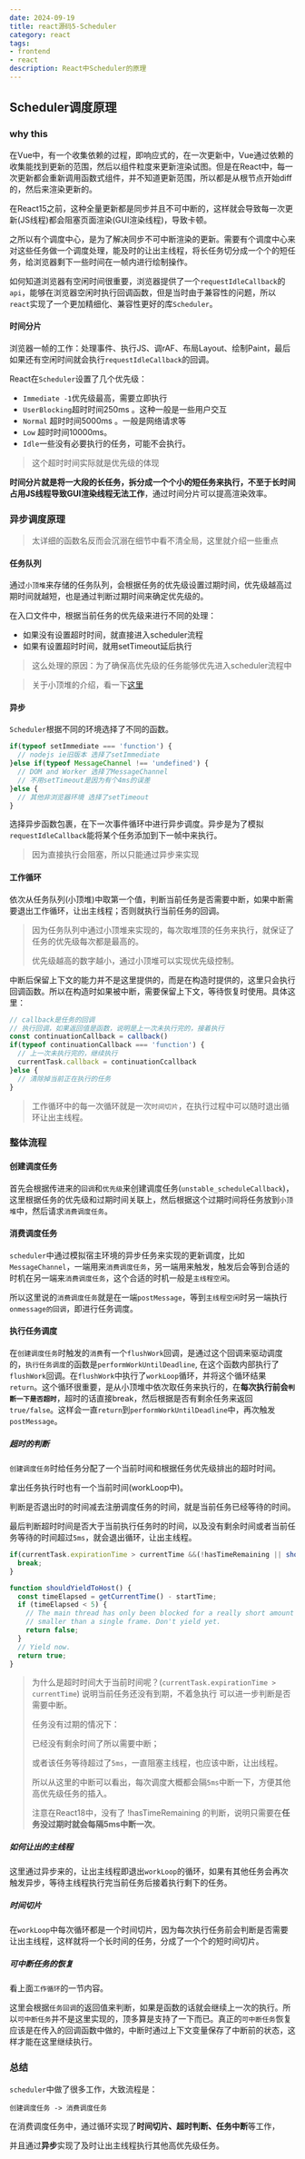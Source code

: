 ```yaml
---
date: 2024-09-19
title: react源码5-Scheduler
category: react
tags:
- frontend
- react
description: React中Scheduler的原理
---
```

## Scheduler调度原理

### why this

在Vue中，有一个收集依赖的过程，即响应式的，在一次更新中，Vue通过依赖的收集能找到更新的范围，然后以组件粒度来更新渲染试图。但是在React中，每一次更新都会重新调用函数式组件，并不知道更新范围，所以都是从根节点开始diff的，然后来渲染更新的。

在React15之前，这种全量更新都是同步并且不可中断的，这样就会导致每一次更新(JS线程)都会阻塞页面渲染(GUI渲染线程)，导致卡顿。

之所以有个调度中心，是为了解决同步不可中断渲染的更新。需要有个调度中心来对这些任务做一个调度处理，能及时的让出主线程，将长任务切分成一个个的短任务，给浏览器剩下一些时间在一帧内进行绘制操作。

如何知道浏览器有空闲时间很重要，浏览器提供了一个`requestIdleCallback`的`api`，能够在浏览器空闲时执行回调函数，但是当时由于兼容性的问题，所以`react`实现了一个更加精细化、兼容性更好的库`Scheduler`。

#### 时间分片

浏览器一帧的工作：处理事件、执行JS、调rAF、布局Layout、绘制Paint，最后如果还有空闲时间就会执行`requestIdleCallback`的回调。

React在`Scheduler`设置了几个优先级：

- `Immediate -1`优先级最高，需要立即执行
- `UserBlocking`超时时间250ms 。这种一般是一些用户交互
- `Normal` 超时时间5000ms 。一般是网络请求等
- `Low` 超时时间10000ms。
- `Idle`一些没有必要执行的任务，可能不会执行。

> 这个超时时间实际就是优先级的体现

**时间分片就是将一大段的长任务，拆分成一个个小的短任务来执行，不至于长时间占用JS线程导致GUI渲染线程无法工作**，通过时间分片可以提高渲染效率。

### 异步调度原理

> 太详细的函数名反而会沉溺在细节中看不清全局，这里就介绍一些重点

#### 任务队列

通过`小顶堆`来存储的任务队列，会根据任务的优先级设置过期时间，优先级越高过期时间就越短，也是通过判断过期时间来确定优先级的。

在入口文件中，根据当前任务的优先级来进行不同的处理：

- 如果没有设置超时时间，就直接进入scheduler流程
- 如果有设置超时时间，就用setTimeout延后执行

> 这么处理的原因：为了确保高优先级的任务能够优先进入scheduler流程中

> 关于小顶堆的介绍，看一下[这里](../../../dataStructures/非线性表/堆/堆.md)

#### 异步

`Scheduler`根据不同的环境选择了不同的函数。

```js
if(typeof setImmediate === 'function') {
  // nodejs ie旧版本 选择了setImmediate
}else if(typeof MessageChannel !== 'undefined') {
  // DOM and Worker 选择了MessageChannel
  // 不用setTimeout是因为有个4ms的误差
}else {
  // 其他非浏览器环境 选择了setTimeout
}
```

选择异步函数包裹，在下一次事件循环中进行异步调度。异步是为了模拟`requestIdleCallback`能将某个任务添加到下一帧中来执行。

> 因为直接执行会阻塞，所以只能通过异步来实现

#### 工作循环

依次从任务队列(小顶堆)中取第一个值，判断当前任务是否需要中断，如果中断需要退出工作循环，让出主线程；否则就执行当前任务的回调。

> 因为任务队列中通过小顶堆来实现的，每次取堆顶的任务来执行，就保证了任务的优先级每次都是最高的。
>
> 优先级越高的数字越小，通过小顶堆可以实现优先级控制。

中断后保留上下文的能力并不是这里提供的，而是在构造时提供的，这里只会执行回调函数。所以在构造时如果被中断，需要保留上下文，等待恢复时使用。具体这里：

```js
// callback是任务的回调
// 执行回调，如果返回值是函数，说明是上一次未执行完的，接着执行
const continuationCallback = callback()
if(typeof continuationCallback === 'function') {
  // 上一次未执行完的，继续执行
  currentTask.callback = continuationCcallback
}else {
  // 清除掉当前正在执行的任务
}
```

> 工作循环中的每一次循环就是一次`时间切片`，在执行过程中可以随时退出循环让出主线程。

### 整体流程

#### 创建调度任务

首先会根据传进来的`回调`和`优先级`来创建调度任务(`unstable_scheduleCallback`)， 这里根据任务的优先级和过期时间关联上，然后根据这个过期时间将任务放到`小顶堆`中，然后请求`消费调度任务`。

#### 消费调度任务

`scheduler`中通过模拟宿主环境的异步任务来实现的更新调度，比如`MessageChannel`，一端用来`消费调度任务`，另一端用来触发，触发后会等到合适的时机在另一端来`消费调度任务`，这个合适的时机一般是`主线程空闲`。

所以这里说的`消费调度任务`就是在一端`postMessage`，等到`主线程空闲`时另一端执行`onmessage的回调`，即进行任务调度。

#### 执行任务调度

在`创建调度任务`时触发的`消费`有一个`flushWork`回调，是通过这个回调来驱动调度的，`执行任务调度`的函数是`performWorkUntilDeadline`, 在这个函数内部执行了`flushWork`回调。在`flushWork`中执行了`workLoop`循环，并将这个循环结果`return`。这个循环很重要，是从小顶堆中依次取任务来执行的，在**每次执行前会`判断一下是否超时`**，超时的话直接break，然后根据是否有剩余任务来返回`true/false`。这样会一直`return`到`performWorkUntilDeadline`中，再次触发`postMessage`。

##### 超时的判断

`创建调度任务`时给任务分配了一个当前时间和根据任务优先级排出的超时时间。

拿出任务执行时也有一个当前时间(workLoop中)。

判断是否退出时的时间减去注册调度任务的时间，就是当前任务已经等待的时间。

最后判断超时时间是否大于当前执行任务时的时间，以及没有剩余时间或者当前任务等待的时间超过`5ms`，就会退出循环，让出主线程。

```js
if(currentTask.expirationTime > currentTime &&(!hasTimeRemaining || shouldYieldToHost())) {
  break;
}

function shouldYieldToHost() {
  const timeElapsed = getCurrentTime() - startTime;
  if (timeElapsed < 5) {
    // The main thread has only been blocked for a really short amount of time;
    // smaller than a single frame. Don't yield yet.
    return false;
  }
  // Yield now.
  return true;
}
```

> 为什么是超时时间大于当前时间呢？(`currentTask.expirationTime > currentTime`) 说明当前任务还没有到期，不着急执行 可以进一步判断是否需要中断。
>
> 任务没有过期的情况下：
>
> 已经没有剩余时间了所以需要中断；
>
> 或者该任务等待超过了`5ms`，一直阻塞主线程，也应该中断，让出线程。
>
> 所以从这里的中断可以看出，每次调度大概都会隔`5ms`中断一下，方便其他高优先级任务的插入。
>
> 注意在React18中，没有了 !hasTimeRemaining 的判断，说明只需要在**任务没过期时就会每隔5ms中断一次**。

##### 如何让出的主线程

这里通过异步来的，让出主线程即退出`workLoop`的循环，如果有其他任务会再次触发异步，等待主线程执行完当前任务后接着执行剩下的任务。

##### 时间切片

在`workLoop`中每次循环都是一个时间切片，因为每次执行任务前会判断是否需要让出主线程，这样就将一个长时间的任务，分成了一个个的短时间切片。

##### 可中断任务的恢复

看上面`工作循环`的一节内容。

这里会根据`任务回调`的返回值来判断，如果是函数的话就会继续上一次的执行。所以`可中断任务`并不是这里实现的，顶多算是支持了一下而已。真正的`可中断任务`恢复应该是在传入的回调函数中做的，中断时通过上下文变量保存了中断前的状态，这样才能在这里继续执行。

### 总结

`scheduler`中做了很多工作，大致流程是：

```
创建调度任务 -> 消费调度任务
```

在消费调度任务中，通过循环实现了**时间切片、超时判断、任务中断**等工作，

并且通过**异步**实现了及时让出主线程执行其他高优先级任务。

